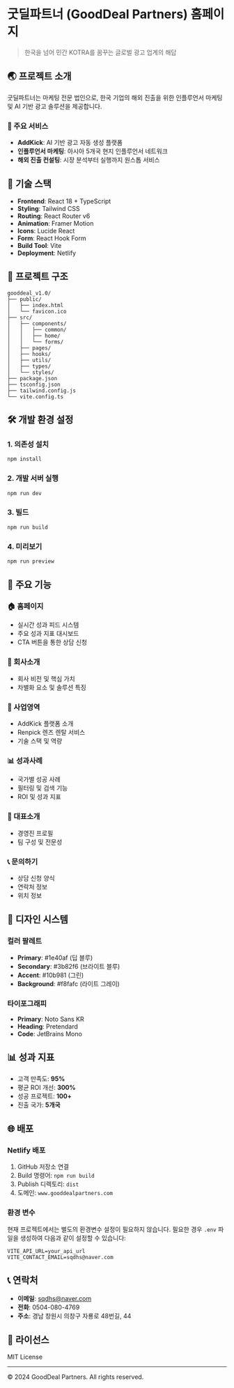 # 굿딜파트너 (GoodDeal Partners) 홈페이지

> 한국을 넘어 민간 KOTRA를 꿈꾸는 글로벌 광고 업계의 해답

## 🌏 프로젝트 소개

굿딜파트너는 마케팅 전문 법인으로, 한국 기업의 해외 진출을 위한 인플루언서 마케팅 및 AI 기반 광고 솔루션을 제공합니다.

### 🎯 주요 서비스
- **AddKick**: AI 기반 광고 자동 생성 플랫폼
- **인플루언서 마케팅**: 아시아 5개국 현지 인플루언서 네트워크
- **해외 진출 컨설팅**: 시장 분석부터 실행까지 원스톱 서비스

## 🚀 기술 스택

- **Frontend**: React 18 + TypeScript
- **Styling**: Tailwind CSS
- **Routing**: React Router v6
- **Animation**: Framer Motion
- **Icons**: Lucide React
- **Form**: React Hook Form
- **Build Tool**: Vite
- **Deployment**: Netlify

## 📁 프로젝트 구조

```
gooddeal_v1.0/
├── public/
│   ├── index.html
│   └── favicon.ico
├── src/
│   ├── components/
│   │   ├── common/
│   │   ├── home/
│   │   └── forms/
│   ├── pages/
│   ├── hooks/
│   ├── utils/
│   ├── types/
│   └── styles/
├── package.json
├── tsconfig.json
├── tailwind.config.js
└── vite.config.ts
```

## 🛠️ 개발 환경 설정

### 1. 의존성 설치

```bash
npm install
```

### 2. 개발 서버 실행

```bash
npm run dev
```

### 3. 빌드

```bash
npm run build
```

### 4. 미리보기

```bash
npm run preview
```

## 📱 주요 기능

### 🏠 홈페이지
- 실시간 성과 피드 시스템
- 주요 성과 지표 대시보드
- CTA 버튼을 통한 상담 신청

### 💼 회사소개
- 회사 비전 및 핵심 가치
- 차별화 요소 및 솔루션 특징

### 🎯 사업영역
- AddKick 플랫폼 소개
- Renpick 렌즈 렌탈 서비스
- 기술 스택 및 역량

### 📊 성과사례
- 국가별 성공 사례
- 필터링 및 검색 기능
- ROI 및 성과 지표

### 👥 대표소개
- 경영진 프로필
- 팀 구성 및 전문성

### 📞 문의하기
- 상담 신청 양식
- 연락처 정보
- 위치 정보

## 🎨 디자인 시스템

### 컬러 팔레트
- **Primary**: #1e40af (딥 블루)
- **Secondary**: #3b82f6 (브라이트 블루)
- **Accent**: #10b981 (그린)
- **Background**: #f8fafc (라이트 그레이)

### 타이포그래피
- **Primary**: Noto Sans KR
- **Heading**: Pretendard
- **Code**: JetBrains Mono

## 📊 성과 지표

- 고객 만족도: **95%**
- 평균 ROI 개선: **300%**
- 성공 프로젝트: **100+**
- 진출 국가: **5개국**

## 🌐 배포

### Netlify 배포
1. GitHub 저장소 연결
2. Build 명령어: `npm run build`
3. Publish 디렉토리: `dist`
4. 도메인: `www.gooddealpartners.com`

### 환경 변수
현재 프로젝트에서는 별도의 환경변수 설정이 필요하지 않습니다. 
필요한 경우 `.env` 파일을 생성하여 다음과 같이 설정할 수 있습니다:

```
VITE_API_URL=your_api_url
VITE_CONTACT_EMAIL=sqdhs@naver.com
```

## 📞 연락처

- **이메일**: sqdhs@naver.com
- **전화**: 0504-080-4769
- **주소**: 경남 창원시 의창구 자룡로 48번길, 44

## 📄 라이선스

MIT License

---

© 2024 GoodDeal Partners. All rights reserved. 